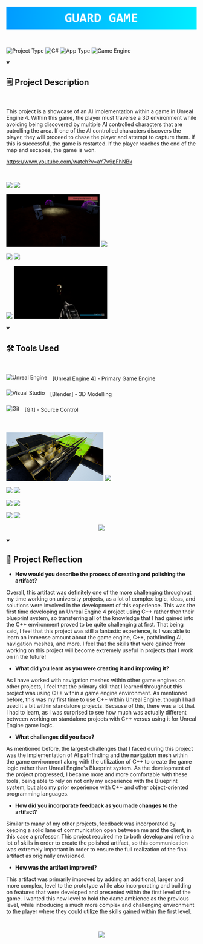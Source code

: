 ![](GuardGameTitle.png)

<br />

![Project Type](https://custom-icon-badges.demolab.com/badge/Project%20Type-University-F25278?style=for-the-badge&logo=file&logoColor=white) ![C#](https://custom-icon-badges.demolab.com/badge/Language-C%2B%2B-brightgreen?style=for-the-badge&logo=command-palette&logoColor=white) ![App Type](https://custom-icon-badges.demolab.com/badge/Application%20Type-Game-blue?style=for-the-badge&logo=terminal&logoColor=white) ![Game Engine](https://custom-icon-badges.demolab.com/badge/Game%20Engine-Unreal%20Engine%204-purple?style=for-the-badge&logo=controller&logoColor=white)

<details open> 
<summary><h2>🗒️ Project Description</h2></summary>

<br />

This project is a showcase of an AI implementation within a game in Unreal Engine 4. Within this game, the player must traverse a 3D environment while avoiding being discovered by multiple AI controlled characters that are patrolling the area. If one of the AI controlled characters discovers the player, they will proceed to chase the player and attempt to capture them. If this is successful, the game is restarted. If the player reaches the end of the map and escapes, the game is won.

https://www.youtube.com/watch?v=aY7v9pFhNBk
</details>

<br/>

<p float="left">
  <img src="Screenshots/ScreenShot00000.png" width="49%" />
  <img src="Screenshots/ScreenShot00001.png" width="49%" />
</p>
<p float="left">
  <img src="Screenshots/ScreenShot00002.png" width="49%" />
  <img src="Screenshots/ScreenShot00003.png" width="49%" />
</p>
<p float="left">
  <img src="Screenshots/ScreenShot00004.png" width="49%" />
  <img src="Screenshots/ScreenShot00005.png" width="49%" />
</p>
<p float="left">
  <img src="Screenshots/ScreenShot00006.png" width="49%" />
  <img src="Screenshots/ScreenShot00007.png" width="49%" />
</p>

<details open> 
<summary><h2>🛠️ Tools Used</h2></summary>

<br />

<img align="center" alt="Unreal Engine" width="40px" style="padding-right:10px;padding-bottom:10px;" src="https://cdn.jsdelivr.net/gh/devicons/devicon/icons/unrealengine/unrealengine-original.svg"/> [Unreal Engine 4] - Primary Game Engine

<img align="center" alt="Visual Studio" width="40px" style="padding-right:10px;padding-bottom:10px;" src="https://cdn.jsdelivr.net/gh/devicons/devicon@latest/icons/blender/blender-original.svg"/> [Blender] - 3D Modelling

<img align="center" alt="Git" width="40px" style="padding-right:10px;padding-bottom:10px;" src="https://cdn.jsdelivr.net/gh/devicons/devicon/icons/git/git-original.svg"/> [Git] - Source Control

</details> 

<br />

<p float="left">
  <img src="Screenshots/HighresScreenshot00000.png" width="51%" />
  <img src="Screenshots/Screenshot 2023-12-14 015848.png" width="47%" />
</p>
<p float="left">
  <img src="Screenshots/Screenshot 2023-12-14 015917.png" width="49%" />
  <img src="Screenshots/Screenshot 2023-12-14 015942.png" width="49%" />
</p>
<p float="left">
  <img src="Screenshots/Screenshot 2023-12-14 020007.png" width="49%" />
  <img src="Screenshots/Screenshot 2023-12-14 020039.png" width="49%" />
</p>
<p float="left">
  <img src="Screenshots/Screenshot 2023-12-14 020100.png" width="49%" />
  <img src="Screenshots/Screenshot 2023-12-14 020127.png" width="49%" />
</p>
<p align="center">
  <img src="Screenshots/Screenshot 2023-12-14 020127.png" width="49%" />
</p>

<details open> 
<summary><h2>🧠 Project Reflection</h2></summary>

- **How would you describe the process of creating and polishing the artifact?**
  
Overall, this artifact was definitely one of the more challenging throughout my time working on university projects, as a lot of complex logic, ideas, and solutions were involved in the development of this experience. This was the first time developing an Unreal Engine 4 project using C++ rather then their blueprint system, so transferring all of the knowledge that I had gained into the C++ environment proved to be quite challenging at first. That being said, I feel that this project was still a fantastic experience, is I was able to learn an immense amount about the game engine, C++, pathfinding AI, navigation meshes, and more. I feel that the skills that were gained from working on this project will become extremely useful in projects that I work on in the future!
  
- **What did you learn as you were creating it and improving it?**

As I have worked with navigation meshes within other game engines on other projects, I feel that the primary skill that I learned throughout this project was using C++ within a game engine environment. As mentioned before, this was my first time to use C++ within Unreal Engine, though I had used it a bit within standalone projects. Because of this, there was a lot that I had to learn, as I was surprised to see how much was actually different between working on standalone projects with C++ versus using it for Unreal Engine game logic.

- **What challenges did you face?**

As mentioned before, the largest challenges that I faced during this project was the implementation of AI pathfinding and the navigation mesh within the game environment along with the utilization of C++ to create the game logic rather than Unreal Engine's Blueprint system. As the development of the project progressed, I became more and more comfortable with these tools, being able to rely on not only my experience with the Blueprint system, but also my prior experience with C++ and other object-oriented programming languages.

- **How did you incorporate feedback as you made changes to the artifact?**

Similar to many of my other projects, feedback was incorporated by keeping a solid lane of communication open between me and the client, in this case a professor. This project required me to both develop and refine a lot of skills in order to create the polished artifact, so this communication was extremely important in order to ensure the full realization of the final artifact as originally envisioned.

- **How was the artifact improved?**

This artifact was primarily improved by adding an additional, larger and more complex, level to the prototype while also incorporating and building on features that were developed and presented within the first level of the game. I wanted this new level to hold the dame ambience as the previous level, while introducing a much more complex and challenging environment to the player where they could utilize the skills gained within the first level. 
</details> 

<br />

<p align="center">
  <img src="LiamRandLogo.png" width="10%" />
</p>
